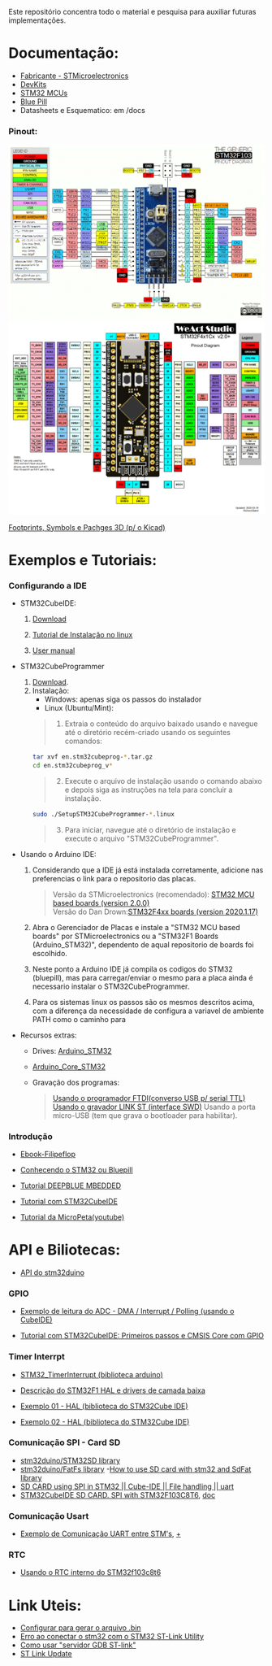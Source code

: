 Este repositório concentra todo o material e pesquisa para auxiliar futuras implementações.

# Documentação:
- [Fabricante - STMicroelectronics](https://www.st.com/content/st_com/en/stm32-mcu-developer-zone.html)
- [DevKits](https://stm32-base.org/boards/)
- [STM32 MCUs](https://www.st.com/en/microcontrollers-microprocessors/stm32-mainstream-mcus.html)
- [Blue Pill](https://stm32-base.org/boards/STM32F103C8T6-Blue-Pill.html)
- Datasheets e Esquematico: em /docs

### Pinout:
![BluePill](docs/BluePill_Pinout.png)
![BlackPill](docs/BlackPill_Pinout.png)

[Footprints, Symbols e Pachges 3D (p/ o Kicad)](https://github.com/yet-another-average-joe/Kicad-STM32)


# Exemplos e Tutoriais:
### Configurando a IDE
- STM32CubeIDE: 
    1. [Download](https://www.st.com/en/development-tools/stm32cubeide.html#st_description_sec-nav-tab)

    2. [Tutorial de Instalação no linux](http://techawarey.com/ubuntu/install-stm32cube-ide-in-ubuntu-linux-mint-step-by-step-guide/)

    3. [User manual](https://www.st.com/resource/en/user_manual/dm00403500-stm32cubeprogrammer-software-description-stmicroelectronics.pdf)

- STM32CubeProgrammer
    1. [Download](https://www.st.com/en/development-tools/stm32cubeprog.html).
    2. Instalação:
        -   Windows: apenas siga os passos do instalador
        -   Linux (Ubuntu/Mint):
        > 1. Extraia o conteúdo do arquivo baixado usando e navegue até o diretório recém-criado usando os seguintes comandos:
         ~~~bash
        tar xvf en.stm32cubeprog-*.tar.gz
        cd en.stm32cubeprog_v*
        ~~~
        > 2. Execute o arquivo de instalação usando o comando abaixo e depois siga as instruções na tela para concluir a instalação.
        ~~~bash
        sudo ./SetupSTM32CubeProgrammer-*.linux
        ~~~
        > 3. Para iniciar, navegue até o diretório de instalação e execute o arquivo "STM32CubeProgrammer".

- Usando o Arduino IDE:
    1. Considerando que a IDE já está instalada corretamente, adicione nas preferencias o link para o repositorio das placas.
       >Versão da STMicroelectronics (recomendado): [STM32 MCU based boards (version 2.0.0)](https://github.com/stm32duino/BoardManagerFiles/raw/main/package_stmicroelectronics_index.json)  
        >Versão do Dan Drown:[STM32F4xx boards (version 2020.1.17)](http://dan.drown.org/stm32duino/package_STM32duino_index.json)

    2. Abra o Gerenciador de Placas e instale a "STM32 MCU based boards" por STMicroelectronics ou a "STM32F1 Boards (Arduino_STM32)", dependento de aqual repositorio de boards foi escolhido.

    3. Neste ponto a Arduino IDE já compila os codigos do STM32 (bluepill), mas para carregar/enviar o mesmo para a placa ainda é necessario instalar o STM32CubeProgrammer.

    4. Para os sistemas linux os passos são os mesmos descritos acima, com a diferença da necessidade de configura a variavel de ambiente PATH como o caminho para 

- Recursos extras:  
    - Drives: [Arduino_STM32](https://github.com/rogerclarkmelbourne/Arduino_STM32)

    - [Arduino_Core_STM32](https://github.com/stm32duino/Arduino_Core_STM32)


    - Gravação dos programas: 
        >[Usando o programador FTDI(converso USB p/ serial TTL)](https://capsistema.com.br/index.php/2020/12/12/introducao-ao-stm32-circuito-azul-usando-arduino-ide-led-piscando/#Preparando_o_IDE_Arduino_para_STM32_Blue_Pill)
        >[Usando o gravador LINK ST (interface SWD)](https://www.filipeflop.com/blog/stm32-com-ide-a)
        >Usando a porta micro-USB (tem que grava o bootloader para habilitar).



### Introdução

- [Ebook-Filipeflop](https://www.filipeflop.com/img/files/download/Descobrindo%20o%20STM32.pdf)
- [Conhecendo o STM32 ou Bluepill](https://www.curtocircuito.com.br/blog/arm/conhecendo-o-bluepill-stm32)

- [Tutorial DEEPBLUE MBEDDED](https://deepbluembedded-com.translate.goog/stm32-arm-programming-tutorials/?_x_tr_sl=en&_x_tr_tl=pt&_x_tr_hl=pt-BR&_x_tr_pto=sc)
- [Tutorial com STM32CubeIDE](https://www.youtube.com/playlist?list=PLjOLyDltrTdk7XqeOdhzxLlAY12-DiLUI)

- [Tutorial da MicroPeta(youtube)](https://www.youtube.com/playlist?list=PL5e8EBlOu5_P_RV5HJfVLYniii4qZYcp4)


# API e Biliotecas:
- [API do stm32duino](https://github.com/stm32duino/wiki/wiki/API#spi)

### GPIO 
- [Exemplo de leitura do ADC - DMA / Interrupt / Polling (usando o CubeIDE)](https://deepbluembedded-com.translate.goog/stm32-adc-read-example-dma-interrupt-polling/?_x_tr_sl=en&_x_tr_tl=pt&_x_tr_hl=pt-BR&_x_tr_pto=op,sc)

- [Tutorial com STM32CubeIDE: Primeiros passos e CMSIS Core com GPIO](https://embarcados.com.br/stm32cubeide-primeiros-passos-e-cmsis-core-com-gpio/)

### Timer Interrpt
 
- [STM32_TimerInterrupt (biblioteca arduino)](https://www.arduino.cc/reference/en/libraries/stm32_timerinterrupt/)

- [Descrição do STM32F1 HAL e drivers de camada baixa](https://www.st.com/resource/en/user_manual/dm00154093-description-of-stm32f1-hal-and-lowlayer-drivers-stmicroelectronics.pdf)

- [Exemplo 01 - HAL (biblioteca do STM32Cube IDE)](https://microcontrollerslab-com.translate.goog/stm32-blue-pill-timer-interrupt-stm32cube-ide-hal-libraries/?_x_tr_sl=en&_x_tr_tl=pt&_x_tr_hl=pt-BR&_x_tr_pto=sc)
- [Exemplo 02 - HAL (biblioteca do STM32Cube IDE)](https://deepbluembedded-com.translate.goog/stm32-timer-interrupt-hal-example-timer-mode-lab/?_x_tr_sl=en&_x_tr_tl=pt&_x_tr_hl=pt-BR&_x_tr_pto=sc)

### Comunicação SPI - Card SD
- [stm32duino/STM32SD library](https://www.arduinolibraries.info/libraries/stm32duino-stm32-sd)
- [stm32duino/FatFs library](https://github.com/stm32duino/FatFs)
-[How to use SD card with stm32 and SdFat library](https://www.mischianti.org/2022/10/24/how-to-use-sd-card-with-stm32-and-sdfat-library/)
- [SD CARD using SPI in STM32 || Cube-IDE || File handling || uart](https://www.youtube.com/watch?v=spVIZO-jbxE) 
- [STM32CubeIDE SD CARD. SPI with STM32F103C8T6](https://www.youtube.com/watch?v=aqSNz26Cuio&ab_channel=MicroPetabyNizarMohideen), [doc](https://www.micropeta.com/video29)

### Comunicação Usart 
- [Exemplo de Comunicação UART entre STM's](https://www.youtube.com/watch?v=TJaHRDkYzCo&ab_channel=MicroPetabyNizarMohideen), [+](https://www.micropeta.com/video22)

### RTC
- [Usando o RTC interno do STM32f103c8t6](http://ruyjorje.blogspot.com/2016/07/usando-o-rtc-interno-do-stm32f103c8t6.html)

# Link Uteis:
- [Configurar para gerar o arquivo .bin](https://embarcados.com.br/stm32cubeide-primeiros-passos-e-cmsis-core-com-gpio/#:~:text=pinos%20do%20PORTB.-,Configurando%20processo%20de%20compila%C3%A7%C3%A3o%20e%20download%20do%20firmware%20via%20debugging%20mode,-Depois%20de%20efetuar)
- [Erro ao conectar o stm32 com o STM32 ST-Link Utility](https://www.youtube.com/watch?v=FbGOg6gRQqA)
- [Como usar "servidor GDB ST-link"](https://copyprogramming.com/howto/how-do-i-use-st-link-gdb-server)
- [ST Link Update](https://www.youtube.com/watch?v=Tt-eyglKpIs&ab_channel=Weblearning)
